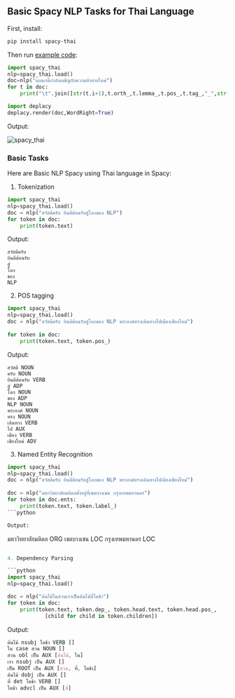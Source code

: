 ## Basic Spacy NLP Tasks for Thai Language

First, install: 

```bash
pip install spacy-thai
```

Then run [example code](https://pypi.org/project/spacy-thai/): 

```python 
import spacy_thai
nlp=spacy_thai.load()
doc=nlp("แผนกนี้กำลังเผชิญกับความท้าทายใหม่")
for t in doc:
    print("\t".join([str(t.i+1),t.orth_,t.lemma_,t.pos_,t.tag_,"_",str(0 if t.head==t else t.head.i+1),t.dep_,"_","_" if t.whitespace_ else "SpaceAfter=No"]))

import deplacy
deplacy.render(doc,WordRight=True)
```

Output: 

![spacy_thai](https://user-images.githubusercontent.com/68504324/222329273-d696c6f3-f732-4736-b015-b5b8a85f8ac1.jpg)


### Basic Tasks

Here are Basic NLP Spacy using Thai language in Spacy:

1. Tokenization

```python
import spacy_thai
nlp=spacy_thai.load()
doc = nlp("สวัสดีครับ ยินดีต้อนรับสู่โลกของ NLP")
for token in doc:
    print(token.text)
```

Output:

```
สวัสดีครับ 
ยินดีต้อนรับ
สู่
โลก
ของ
NLP
```

2. POS tagging

```python
import spacy_thai
nlp=spacy_thai.load()
doc = nlp("สวัสดีครับ ยินดีต้อนรับสู่โลกของ NLP พระองค์ทรงเดินทางไปเมืองเชียงใหม่")
	
for token in doc:
    print(token.text, token.pos_)
```

Output:

```
สวัสดี NOUN
ครับ NOUN
ยินดีต้อนรับ VERB
สู่ ADP
โลก NOUN
ของ ADP
NLP NOUN
พระองค์ NOUN
ทรง NOUN
เดินทาง VERB
ไป AUX
เมือง VERB
เชียงใหม่ ADV
```


3. Named Entity Recognition

```python
import spacy_thai
nlp=spacy_thai.load()
doc = nlp("สวัสดีครับ ยินดีต้อนรับสู่โลกของ NLP พระองค์ทรงเดินทางไปเมืองเชียงใหม่")
	
doc = nlp("มหาวิทยาลัยมหิดลตั้งอยู่ที่เขตบางเขน กรุงเทพมหานคร")
for token in doc.ents:
    print(token.text, token.label_)
```python

Output:

```
มหาวิทยาลัยมหิดล ORG
เขตบางเขน LOC
กรุงเทพมหานคร LOC
```python

4. Dependency Parsing

```python
import spacy_thai
nlp=spacy_thai.load()

doc = nlp("ต้นไม้ในสวนเราเป็นต้นไม้ที่โตช้า")
for token in doc:
    print(token.text, token.dep_, token.head.text, token.head.pos_,
            [child for child in token.children])
```

Output:

```css
ต้นไม้ nsubj โตช้า VERB []
ใน case สวน NOUN []
สวน obl เป็น AUX [ต้นไม้, ใน]
เรา nsubj เป็น AUX []
เป็น ROOT เป็น AUX [สวน, ที่, โตช้า]
ต้นไม้ dobj เป็น AUX []
ที่ det โตช้า VERB []
โตช้า advcl เป็น AUX [ที่]
```

